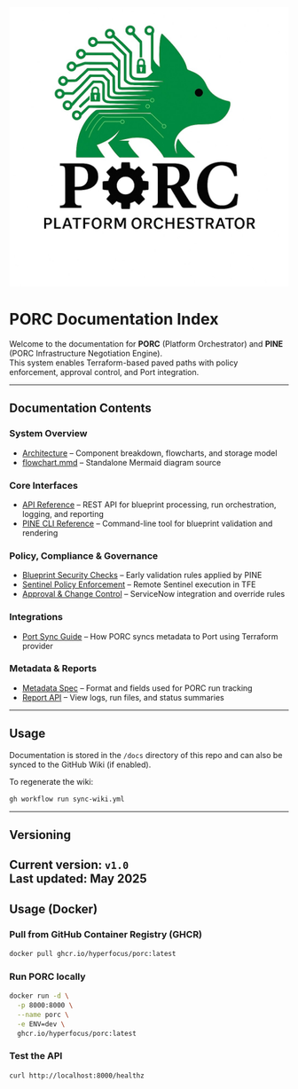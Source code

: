 ![PORC Logo](logo.png)

# PORC Documentation Index

Welcome to the documentation for **PORC** (Platform Orchestrator) and **PINE** (PORC Infrastructure Negotiation Engine).  
This system enables Terraform-based paved paths with policy enforcement, approval control, and Port integration.

---

## Documentation Contents

### System Overview
- [Architecture](https://github.com/hyperfocus/porc/blob/main/docs/Architecture.md) – Component breakdown, flowcharts, and storage model
- [flowchart.mmd](flowchart.mmd) – Standalone Mermaid diagram source

### Core Interfaces
- [API Reference](https://github.com/hyperfocus/porc/blob/main/docs/API.md) – REST API for blueprint processing, run orchestration, logging, and reporting
- [PINE CLI Reference](https://github.com/hyperfocus/porc/blob/main/docs/PINE-CLI.md) – Command-line tool for blueprint validation and rendering

### Policy, Compliance & Governance
- [Blueprint Security Checks](https://github.com/hyperfocus/porc/blob/main/docs/Blueprint-Security.md) – Early validation rules applied by PINE
- [Sentinel Policy Enforcement](https://github.com/hyperfocus/porc/blob/main/docs/Sentinel-Policies.md) – Remote Sentinel execution in TFE
- [Approval & Change Control](https://github.com/hyperfocus/porc/blob/main/docs/Approvals.md) – ServiceNow integration and override rules

### Integrations
- [Port Sync Guide](https://github.com/hyperfocus/porc/blob/main/docs/Port-Sync.md) – How PORC syncs metadata to Port using Terraform provider

### Metadata & Reports
- [Metadata Spec](https://github.com/hyperfocus/porc/blob/main/docs/Metadata.md) – Format and fields used for PORC run tracking
- [Report API](API.md#reporting) – View logs, run files, and status summaries

---

## Usage

Documentation is stored in the `/docs` directory of this repo and can also be synced to the GitHub Wiki (if enabled).

To regenerate the wiki:
```bash
gh workflow run sync-wiki.yml
```

---

## Versioning

Current version: `v1.0`  
Last updated: May 2025
---

## Usage (Docker)

### Pull from GitHub Container Registry (GHCR)
```bash
docker pull ghcr.io/hyperfocus/porc:latest
```

### Run PORC locally
```bash
docker run -d \
  -p 8000:8000 \
  --name porc \
  -e ENV=dev \
  ghcr.io/hyperfocus/porc:latest
```

### Test the API
```bash
curl http://localhost:8000/healthz
```